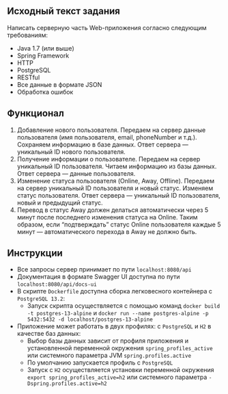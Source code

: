 ## Исходный текст задания

Написать серверную часть Web-приложения согласно следующим требованиям:

- Java 1.7 (или выше)
- Spring Framework
- HTTP
- PostgreSQL
- RESTful
- Все данные в формате JSON
- Обработка ошибок

## Функционал

1. Добавление нового пользователя. Передаем на сервер данные пользователя
   (имя пользователя, email, phoneNumber и т.д.). Сохраняем информацию в базе данных. Ответ сервера — уникальный ID
   нового пользователя.
2. Получение информации о пользователе. Передаем на сервер уникальный ID пользователя. Читаем информацию из базы данных.
   Ответ сервера — данные пользователя.
3. Изменение статуса пользователя (Online, Away, Offline). Передаем на сервер уникальный ID пользователя и новый статус.
   Изменяем статус пользователя. Ответ сервера — уникальный ID пользователя, новый и предыдущий статус.
4. Перевод в статус Away должен делаться автоматически через 5 минут после последнего изменения статуса на Online. Таким
   образом, если “подтверждать” статус Online пользователя каждые 5 минут — автоматического перехода в Away не должно
   быть.

## Инструкции

- Все запросы сервер принимает по пути `localhost:8080/api`
- Документация в формате Swagger UI доступна по пути `localhost:8080/api/docs-ui`
- В скрипте `Dockerfile` доступна сборка легковесного контейнера с `PostgreSQL 13.2`:
  - Запуск скрипта осуществляется с помощью команд `docker build -t postgres-13-alpine`
      и `docker run --name postgres-alpine -p 5432:5432 -d localhost/postgres-13-alpine`
- Приложение может работать в двух профилях: с `PostgreSQL` и `H2` в качестве баз данных:
  - Выбор базы данных зависит от профиля приложения и установленной переменной окружения `spring_profiles_active` или
      системного параметра JVM `spring.profiles.active`
  - По умолчанию запускается профиль с `PostgreSQL`
  - Запуск с `H2` осуществляется установки переменной окружения `export spring_profiles_active=h2` или системного
      параметра `-Dspring.profiles.active=h2`
